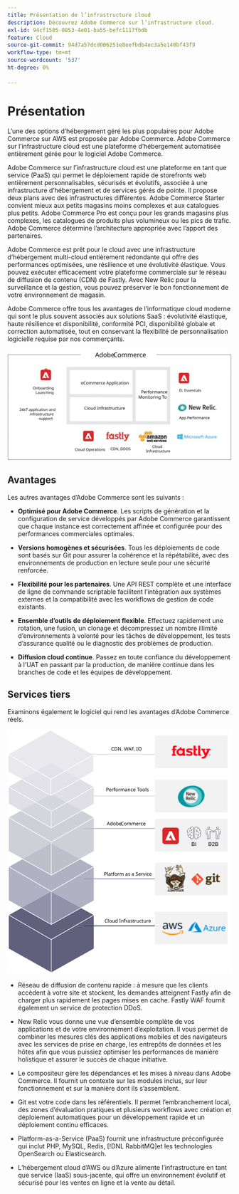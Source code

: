 ```yaml
---
title: Présentation de l’infrastructure cloud
description: Découvrez Adobe Commerce sur l’infrastructure cloud.
exl-id: 94cf1505-0853-4e01-ba55-befc1117fbdb
feature: Cloud
source-git-commit: 94d7a57dcd006251e8eefbdb4ec3a5e140bf43f9
workflow-type: tm+mt
source-wordcount: '537'
ht-degree: 0%

---
```


# Présentation

L’une des options d’hébergement géré les plus populaires pour Adobe Commerce sur AWS est proposée par Adobe Commerce. Adobe Commerce sur l’infrastructure cloud est une plateforme d’hébergement automatisée entièrement gérée pour le logiciel Adobe Commerce.

Adobe Commerce sur l’infrastructure cloud est une plateforme en tant que service (PaaS) qui permet le déploiement rapide de storefronts web entièrement personnalisables, sécurisés et évolutifs, associée à une infrastructure d’hébergement et de services gérés de pointe. Il propose deux plans avec des infrastructures différentes. Adobe Commerce Starter convient mieux aux petits magasins moins complexes et aux catalogues plus petits. Adobe Commerce Pro est conçu pour les grands magasins plus complexes, les catalogues de produits plus volumineux ou les pics de trafic. Adobe Commerce détermine l’architecture appropriée avec l’apport des partenaires.

Adobe Commerce est prêt pour le cloud avec une infrastructure d’hébergement multi-cloud entièrement redondante qui offre des performances optimisées, une résilience et une évolutivité élastique. Vous pouvez exécuter efficacement votre plateforme commerciale sur le réseau de diffusion de contenu (CDN) de Fastly. Avec New Relic pour la surveillance et la gestion, vous pouvez préserver le bon fonctionnement de votre environnement de magasin.

Adobe Commerce offre tous les avantages de l’informatique cloud moderne qui sont le plus souvent associés aux solutions SaaS : évolutivité élastique, haute résilience et disponibilité, conformité PCI, disponibilité globale et correction automatisée, tout en conservant la flexibilité de personnalisation logicielle requise par nos commerçants.

![Diagramme présentant les éléments architecturaux d’Adobe Commerce sur l’infrastructure cloud](../../../assets/playbooks/adobe-commerce-cloud-infrastructure.svg)

## Avantages

Les autres avantages d’Adobe Commerce sont les suivants :

- **Optimisé pour Adobe Commerce**. Les scripts de génération et la configuration de service développés par Adobe Commerce garantissent que chaque instance est correctement affinée et configurée pour des performances commerciales optimales.

- **Versions homogènes et sécurisées**. Tous les déploiements de code sont basés sur Git pour assurer la cohérence et la répétabilité, avec des environnements de production en lecture seule pour une sécurité renforcée.

- **Flexibilité pour les partenaires**. Une API REST complète et une interface de ligne de commande scriptable facilitent l’intégration aux systèmes externes et la compatibilité avec les workflows de gestion de code existants.

- **Ensemble d’outils de déploiement flexible**. Effectuez rapidement une rotation, une fusion, un clonage et décompressez un nombre illimité d’environnements à volonté pour les tâches de développement, les tests d’assurance qualité ou le diagnostic des problèmes de production.

- **Diffusion cloud continue**. Passez en toute confiance du développement à l’UAT en passant par la production, de manière continue dans les branches de code et les équipes de développement.

## Services tiers

Examinons également le logiciel qui rend les avantages d’Adobe Commerce réels.

![Diagramme présentant Adobe Commerce sur la pile de technologie de l’infrastructure cloud](../../../assets/playbooks/cloud-tech-stack.svg)

- Réseau de diffusion de contenu rapide : à mesure que les clients accèdent à votre site et stockent, les demandes atteignent Fastly afin de charger plus rapidement les pages mises en cache. Fastly WAF fournit également un service de protection DDoS.

- New Relic vous donne une vue d’ensemble complète de vos applications et de votre environnement d’exploitation. Il vous permet de combiner les mesures clés des applications mobiles et des navigateurs avec les services de prise en charge, les entrepôts de données et les hôtes afin que vous puissiez optimiser les performances de manière holistique et assurer le succès de chaque initiative.

- Le compositeur gère les dépendances et les mises à niveau dans Adobe Commerce. Il fournit un contexte sur les modules inclus, sur leur fonctionnement et sur la manière dont ils s’assemblent.

- Git est votre code dans les référentiels. Il permet l’embranchement local, des zones d’évaluation pratiques et plusieurs workflows avec création et déploiement automatiques pour un développement rapide et un déploiement continu efficaces.

- Platform-as-a-Service (PaaS) fournit une infrastructure préconfigurée qui inclut PHP, MySQL, Redis, [!DNL RabbitMQ]et les technologies OpenSearch ou Elasticsearch.

- L’hébergement cloud d’AWS ou d’Azure alimente l’infrastructure en tant que service (IaaS) sous-jacente, qui offre un environnement évolutif et sécurisé pour les ventes en ligne et la vente au détail.
